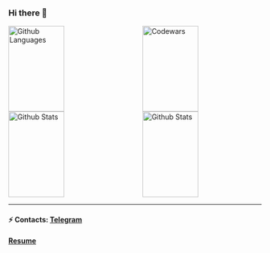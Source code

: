 ### Hi there 👋

<!--
**seagirl1110/seagirl1110** is a ✨ _special_ ✨ repository because its `README.md` (this file) appears on your GitHub profile.

Here are some ideas to get you started:

- 🔭 I’m currently working on ...
- 🌱 I’m currently learning ...
- 👯 I’m looking to collaborate on ...
- 🤔 I’m looking for help with ...
- 💬 Ask me about ...
- 📫 How to reach me: ...
- 😄 Pronouns: ...
- ⚡ Fun fact: ...
-->

<img height="170em" width="47%" align="right" alt="Codewars" src="https://codewars-stats-ignacio-cuadra.vercel.app/?username=seagirl1110" />
<img height="170em" width="47%" alt="Github Languages" src="https://github-readme-stats-eight-theta.vercel.app/api/top-langs/?username=seagirl1110&layout=compact" />
<img height="170em" width="47%" align="right" alt="Github Stats" src="https://github-readme-streak-stats.herokuapp.com/?user=seagirl1110" />
<img height="170em" width="47%" alt="Github Stats" src="https://github-readme-stats.vercel.app/api?username=seagirl1110&show_icons=true&theme=default" />

_________________
#### ⚡ Contacts: <a target='_blank' title='Telegram' href="https://t.me/seagirl1110">Telegram</a>
#### <a target='_blank' title='Resume' href="https://seagirl1110.github.io/rsschool-cv/">Resume<a/>
